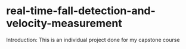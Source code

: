 # real-time-fall-detection-and-velocity-measurement

Introduction:
This is an individual project done for my capstone course
